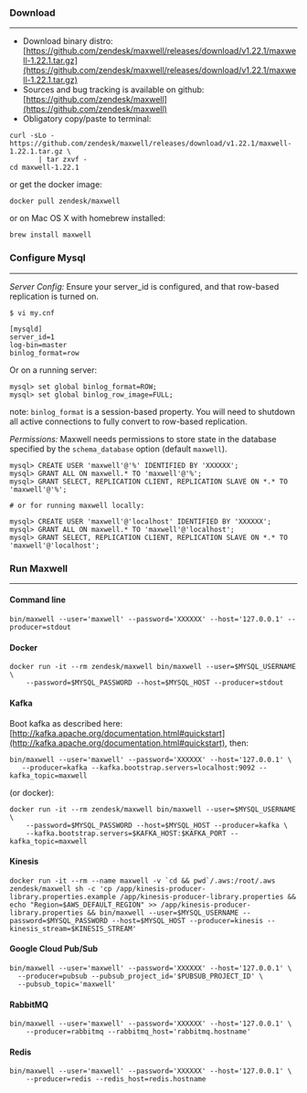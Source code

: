 ### Download
***
- Download binary distro: [https://github.com/zendesk/maxwell/releases/download/v1.22.1/maxwell-1.22.1.tar.gz](https://github.com/zendesk/maxwell/releases/download/v1.22.1/maxwell-1.22.1.tar.gz)
- Sources and bug tracking is available on github: [https://github.com/zendesk/maxwell](https://github.com/zendesk/maxwell)
- Obligatory copy/paste to terminal:

```
curl -sLo - https://github.com/zendesk/maxwell/releases/download/v1.22.1/maxwell-1.22.1.tar.gz \
       | tar zxvf -
cd maxwell-1.22.1
```

or get the docker image:

```
docker pull zendesk/maxwell
```

or on Mac OS X with homebrew installed:

```
brew install maxwell
```

### Configure Mysql
***

*Server Config:* Ensure your server_id is configured, and that row-based replication is turned on.

```
$ vi my.cnf

[mysqld]
server_id=1
log-bin=master
binlog_format=row
```


Or on a running server:

```
mysql> set global binlog_format=ROW;
mysql> set global binlog_row_image=FULL;
```

note: `binlog_format` is a session-based property.  You will need to shutdown all active connections to fully convert
to row-based replication.

*Permissions:* Maxwell needs permissions to store state in the database specified by the `schema_database` option (default `maxwell`).
```
mysql> CREATE USER 'maxwell'@'%' IDENTIFIED BY 'XXXXXX';
mysql> GRANT ALL ON maxwell.* TO 'maxwell'@'%';
mysql> GRANT SELECT, REPLICATION CLIENT, REPLICATION SLAVE ON *.* TO 'maxwell'@'%';

# or for running maxwell locally:

mysql> CREATE USER 'maxwell'@'localhost' IDENTIFIED BY 'XXXXXX';
mysql> GRANT ALL ON maxwell.* TO 'maxwell'@'localhost';
mysql> GRANT SELECT, REPLICATION CLIENT, REPLICATION SLAVE ON *.* TO 'maxwell'@'localhost';
```

### Run Maxwell
***

#### Command line
```
bin/maxwell --user='maxwell' --password='XXXXXX' --host='127.0.0.1' --producer=stdout
```

#### Docker
```
docker run -it --rm zendesk/maxwell bin/maxwell --user=$MYSQL_USERNAME \
    --password=$MYSQL_PASSWORD --host=$MYSQL_HOST --producer=stdout
```

#### Kafka

Boot kafka as described here:  [http://kafka.apache.org/documentation.html#quickstart](http://kafka.apache.org/documentation.html#quickstart), then:

```
bin/maxwell --user='maxwell' --password='XXXXXX' --host='127.0.0.1' \
   --producer=kafka --kafka.bootstrap.servers=localhost:9092 --kafka_topic=maxwell
```

(or docker):

```
docker run -it --rm zendesk/maxwell bin/maxwell --user=$MYSQL_USERNAME \
    --password=$MYSQL_PASSWORD --host=$MYSQL_HOST --producer=kafka \
    --kafka.bootstrap.servers=$KAFKA_HOST:$KAFKA_PORT --kafka_topic=maxwell
```

#### Kinesis

```
docker run -it --rm --name maxwell -v `cd && pwd`/.aws:/root/.aws zendesk/maxwell sh -c 'cp /app/kinesis-producer-library.properties.example /app/kinesis-producer-library.properties && echo "Region=$AWS_DEFAULT_REGION" >> /app/kinesis-producer-library.properties && bin/maxwell --user=$MYSQL_USERNAME --password=$MYSQL_PASSWORD --host=$MYSQL_HOST --producer=kinesis --kinesis_stream=$KINESIS_STREAM'
```

#### Google Cloud Pub/Sub

```
bin/maxwell --user='maxwell' --password='XXXXXX' --host='127.0.0.1' \
  --producer=pubsub --pubsub_project_id='$PUBSUB_PROJECT_ID' \
  --pubsub_topic='maxwell'
```

#### RabbitMQ

```
bin/maxwell --user='maxwell' --password='XXXXXX' --host='127.0.0.1' \
    --producer=rabbitmq --rabbitmq_host='rabbitmq.hostname'
```

#### Redis

```
bin/maxwell --user='maxwell' --password='XXXXXX' --host='127.0.0.1' \
    --producer=redis --redis_host=redis.hostname
```
